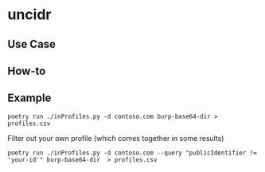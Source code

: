 # uncidr




## Use Case



## How-to







## Example

```
poetry run ./inProfiles.py -d contoso.com burp-base64-dir > profiles.csv
```

Filter out your own profile (which comes together in some results)

```
poetry run ./inProfiles.py -d contoso.com --query "publicIdentifier != 'your-id'" burp-base64-dir  > profiles.csv
```
